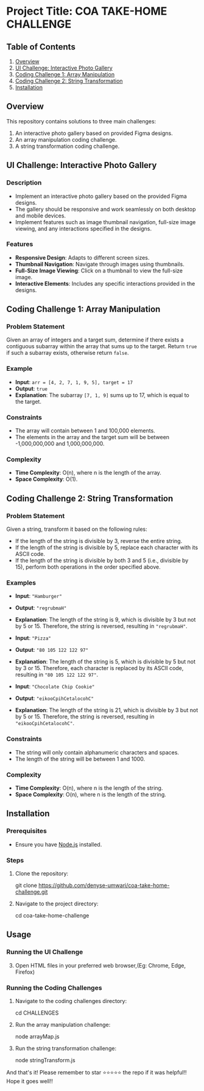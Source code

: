 # Project Title: COA TAKE-HOME CHALLENGE

## Table of Contents

1. [Overview](#overview)
2. [UI Challenge: Interactive Photo Gallery](#ui-challenge-interactive-photo-gallery)
3. [Coding Challenge 1: Array Manipulation](#coding-challenge-1-array-manipulation)
4. [Coding Challenge 2: String Transformation](#coding-challenge-2-string-transformation)
5. [Installation](#installation)

## Overview

This repository contains solutions to three main challenges:

1. An interactive photo gallery based on provided Figma designs.
2. An array manipulation coding challenge.
3. A string transformation coding challenge.

## UI Challenge: Interactive Photo Gallery

### Description

- Implement an interactive photo gallery based on the provided Figma designs.
- The gallery should be responsive and work seamlessly on both desktop and mobile devices.
- Implement features such as image thumbnail navigation, full-size image viewing, and any interactions specified in the designs.

### Features

- **Responsive Design**: Adapts to different screen sizes.
- **Thumbnail Navigation**: Navigate through images using thumbnails.
- **Full-Size Image Viewing**: Click on a thumbnail to view the full-size image.
- **Interactive Elements**: Includes any specific interactions provided in the designs.

## Coding Challenge 1: Array Manipulation

### Problem Statement

Given an array of integers and a target sum, determine if there exists a contiguous subarray within the array that sums up to the target. Return `true` if such a subarray exists, otherwise return `false`.

### Example

- **Input**: `arr = [4, 2, 7, 1, 9, 5], target = 17`
- **Output**: `true`
- **Explanation**: The subarray `[7, 1, 9]` sums up to 17, which is equal to the target.

### Constraints

- The array will contain between 1 and 100,000 elements.
- The elements in the array and the target sum will be between -1,000,000,000 and 1,000,000,000.

### Complexity

- **Time Complexity**: O(n), where n is the length of the array.
- **Space Complexity**: O(1).

## Coding Challenge 2: String Transformation

### Problem Statement

Given a string, transform it based on the following rules:

- If the length of the string is divisible by 3, reverse the entire string.
- If the length of the string is divisible by 5, replace each character with its ASCII code.
- If the length of the string is divisible by both 3 and 5 (i.e., divisible by 15), perform both operations in the order specified above.

### Examples

- **Input**: `"Hamburger"`
- **Output**: `"regrubmaH"`
- **Explanation**: The length of the string is 9, which is divisible by 3 but not by 5 or 15. Therefore, the string is reversed, resulting in `"regrubmaH"`.

- **Input**: `"Pizza"`
- **Output**: `"80 105 122 122 97"`
- **Explanation**: The length of the string is 5, which is divisible by 5 but not by 3 or 15. Therefore, each character is replaced by its ASCII code, resulting in `"80 105 122 122 97"`.

- **Input**: `"Chocolate Chip Cookie"`
- **Output**: `"eikooCpihCetalocohC"`
- **Explanation**: The length of the string is 21, which is divisible by 3 but not by 5 or 15. Therefore, the string is reversed, resulting in `"eikooCpihCetalocohC"`.

### Constraints

- The string will only contain alphanumeric characters and spaces.
- The length of the string will be between 1 and 1000.

### Complexity

- **Time Complexity**: O(n), where n is the length of the string.
- **Space Complexity**: O(n), where n is the length of the string.

## Installation

### Prerequisites

- Ensure you have [Node.js](https://nodejs.org/) installed.

### Steps

1. Clone the repository:

   git clone <https://github.com/denyse-umwari/coa-take-home-challenge.git>

2. Navigate to the project directory:

    cd coa-take-home-challenge

## Usage

### Running the UI Challenge

3. Open HTML files in your preferred web browser,(Eg: Chrome, Edge, Firefox)

### Running the Coding Challenges

1. Navigate to the coding challenges directory:

   cd CHALLENGES

2. Run the array manipulation challenge:

   node arrayMap.js

3. Run the string transformation challenge:

   node stringTransform.js

And that's it! Please remember to star ⭐⭐⭐⭐⭐ the repo if it was helpful!! Hope it goes well!!
